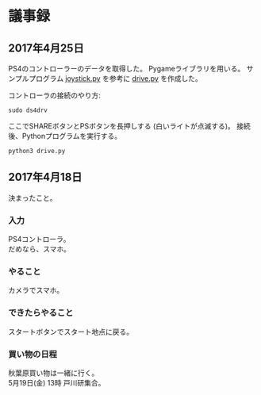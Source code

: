 # 議事録


## 2017年4月25日

PS4のコントローラーのデータを取得した。
Pygameライブラリを用いる。
サンプルプログラム [joystick.py](/joystick.py) を参考に
[drive.py](/drive.py) を作成した。

コントローラの接続のやり方:
```
sudo ds4drv
```
ここでSHAREボタンとPSボタンを長押しする (白いライトが点滅する)。
接続後、Pythonプログラムを実行する。
```
python3 drive.py
```


## 2017年4月18日

決まったこと。

### 入力
PS4コントローラ。  
だめなら、スマホ。

### やること
カメラでスマホ。

### できたらやること
スタートボタンでスタート地点に戻る。

### 買い物の日程
秋葉原買い物は一緒に行く。  
5月19日(金) 13時 戸川研集合。
